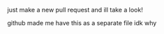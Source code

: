 just make a new pull request and ill take a look!

github made me have this as a separate file idk why
